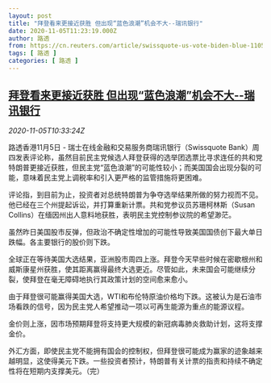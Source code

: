 ```yaml
---
layout: post
title: "拜登看来更接近获胜 但出现“蓝色浪潮”机会不大--瑞讯银行"
date: 2020-11-05T11:23:19.000Z
author: 路透
from: https://cn.reuters.com/article/swissquote-us-vote-biden-blue-1105-idCNKBS27L18Z
tags: [ 路透 ]
categories: [ 路透 ]
---
```

<!--1604575399000-->
[拜登看来更接近获胜 但出现“蓝色浪潮”机会不大--瑞讯银行](https://cn.reuters.com/article/swissquote-us-vote-biden-blue-1105-idCNKBS27L18Z)
------

<div>
<div><i>2020-11-05T10:33:24Z</i></div><p>路透香港11月5日 - 瑞士在线金融和交易服务商瑞讯银行（Swissquote Bank）周四发表评论称，虽然目前民主党候选人拜登获得的选举团选票比寻求连任的共和党特朗普更接近获胜，但民主党“蓝色浪潮”的可能性较小；而美国国会出现分裂的可能，意味着民主党上调税率和引入更严格的监管措施将更困难。</p><p>评论指，到目前为止，投资者对总统特朗普为争夺选举结果所做的努力视而不见。他已经在三个州提起诉讼，并打算重新计票。共和党参议员苏珊柯林斯（Susan Collins）在缅因州出人意料地获胜，表明民主党控制参议院的希望渺茫。</p><p>虽然昨日美国股市反弹，但政治不确定性增加的可能性导致美国国债创下最大单日跌幅。各主要银行的股价则下跌。</p><p>全球正在等待美国大选结果，亚洲股市周四上涨。拜登今天早些时候在密歇根州和威斯康星州获胜，使其距离赢得最终大选更近。尽管如此，未来国会可能继续分裂，使拜登在毫无障碍地执行其政策计划的空间愈来愈小。</p><p>由于拜登很可能赢得美国大选，WTI和布伦特原油价格均下跌。这被认为是石油市场看跌的信号，因为民主党人希望推动一项以可再生能源为重点的能源议程。</p><p>金价则上涨，因市场预期拜登将支持更大规模的新冠病毒肺炎救助计划，这将支撑金价。</p><p>外汇方面，即使民主党不能拥有国会的控制权，但拜登很可能成为赢家的迹象越来越明显，这使得美元下跌。一些投资者预计，特朗普有关计票的指责和持续不确定性将在短期内支撑美元。（完）</p>
</div>
